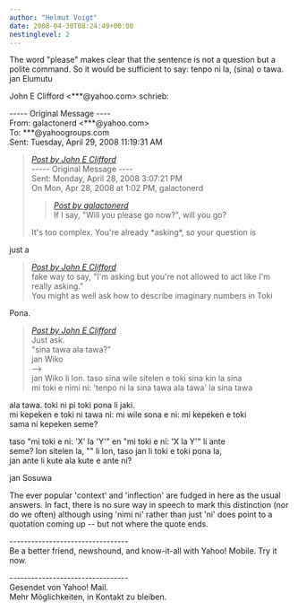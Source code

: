 ```yaml
---
author: "Helmut Voigt"
date: 2008-04-30T08:24:49+00:00
nestinglevel: 2
---
```

The word "please" makes clear that the sentence is not a question but a polite command. So it would be sufficient to say: tenpo ni la, (sina) o tawa.  
jan Elumutu  
  
John E Clifford <\*\*\*@yahoo.com> schrieb:  
  
  
\----- Original Message ----  
From: galactonerd <\*\*\*@yahoo.com>  
To: \*\*\*@yahoogroups.com  
Sent: Tuesday, April 29, 2008 11:19:31 AM  

> [_Post by John E Clifford_](/CikvIa8z/mi-wile-sona-e-ni#post3)  
> \----- Original Message ----  
> Sent: Monday, April 28, 2008 3:07:21 PM  
> On Mon, Apr 28, 2008 at 1:02 PM, galactonerd  
> 
> > [_Post by galactonerd_](/CikvIa8z/mi-wile-sona-e-ni#post1)  
> > If I say, "Will you please go now?", will you go?  
> > 
> 
> It's too complex. You're already \*asking\*, so your question is  
> 

just a  

> [_Post by John E Clifford_](/CikvIa8z/mi-wile-sona-e-ni#post3)  
> fake way to say, "I'm asking but you're not allowed to act like I'm  
> really asking."  
> You might as well ask how to describe imaginary numbers in Toki  
> 

Pona.  

> [_Post by John E Clifford_](/CikvIa8z/mi-wile-sona-e-ni#post3)  
> Just ask.  
> "sina tawa ala tawa?"  
> jan Wiko  
> \-->  
> jan Wiko li lon. taso sina wile sitelen e toki sina kin la sina  
> mi toki e nimi ni: 'tenpo ni la sina tawa ala tawa' la sina tawa  
> 

ala tawa. toki ni pi toki pona li jaki.  
mi kepeken e toki ni tawa ni: mi wile sona e ni: mi kepeken e toki  
sama ni kepeken seme?  
  
taso "mi toki e ni: 'X' la 'Y'" en "mi toki e ni: 'X la Y'" li ante  
seme? lon sitelen la, "" li lon, taso jan li toki e toki pona la,  
jan ante li kute ala kute e ante ni?  
  
jan Sosuwa  
  
  
  
  
The ever popular 'context' and 'inflection' are fudged in here as the usual answers. In fact, there is no sure way in speech to mark this distinction (nor do we often) although using 'nimi ni' rather than just 'ni' does point to a quotation coming up -- but not where the quote ends.  
  
  
  
  
\---------------------------------  
Be a better friend, newshound, and know-it-all with Yahoo! Mobile. Try it now.  
  
  
  
  
\---------------------------------  
Gesendet von Yahoo! Mail.  
Mehr Möglichkeiten, in Kontakt zu bleiben.